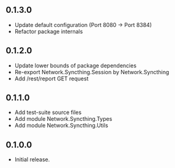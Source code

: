 0.1.3.0
-------
* Update default configuration (Port 8080 -> Port 8384)
* Refactor package internals

0.1.2.0
-------
* Update lower bounds of package dependencies 
* Re-export Network.Syncthing.Session by Network.Syncthing
* Add /rest/report GET request

0.1.1.0
-------
* Add test-suite source files
* Add module Network.Syncthing.Types
* Add module Network.Syncthing.Utils

0.1.0.0
-------
* Initial release.

